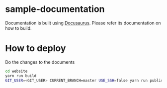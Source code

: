 # sample-documentation

Documentation is built using [Docusaurus](https://docusaurus.io). Please refer its documentation on how to build.

# How to deploy

Do the changes to the documents

```bash
cd website
yarn run build
GIT_USER=<GIT_USER> CURRENT_BRANCH=master USE_SSH=false yarn run publish-gh-pages
```